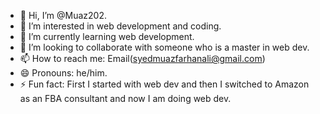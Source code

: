 - 👋 Hi, I’m @Muaz202.
- 👀 I’m interested in web development and coding.
- 🌱 I’m currently learning web development.
- 💞️ I’m looking to collaborate with someone who is a master in web dev.
- 📫 How to reach me: Email(syedmuazfarhanali@gmail.com)
- 😄 Pronouns: he/him.
- ⚡ Fun fact: First I started with web dev and then I switched to Amazon as an FBA consultant and now I am doing web dev.

<!---
Muaz202/Muaz202 is a ✨ special ✨ repository because its `README.md` (this file) appears on your GitHub profile.
You can click the Preview link to take a look at your changes.
--->
